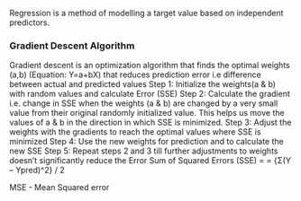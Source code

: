 Regression is a method of modelling a target value based on independent predictors.

### Gradient Descent Algorithm
Gradient descent is an optimization algorithm that finds the optimal weights (a,b) (Equation: Y=a+bX) that reduces prediction error i.e difference between actual and predicted values
Step 1: Initialize the weights(a & b) with random values and calculate Error (SSE)
Step 2: Calculate the gradient i.e. change in SSE when the weights (a & b) are changed by a very small value from their original randomly initialized value. This helps us move the values of a & b in the direction in which SSE is minimized.
Step 3: Adjust the weights with the gradients to reach the optimal values where SSE is minimized
Step 4: Use the new weights for prediction and to calculate the new SSE
Step 5: Repeat steps 2 and 3 till further adjustments to weights doesn’t significantly reduce the Error
Sum of Squared Errors (SSE) = =  {Σ(Y – Ypred)^2} / 2




MSE - Mean Squared error


